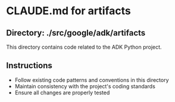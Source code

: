 # CLAUDE.md for artifacts

## Directory: ./src/google/adk/artifacts

This directory contains code related to the ADK Python project.

## Instructions
- Follow existing code patterns and conventions in this directory
- Maintain consistency with the project's coding standards
- Ensure all changes are properly tested
